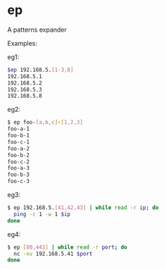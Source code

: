 # ep

A patterns expander

Examples:

eg1:
```bash
$ep 192.168.5.[1-3,8]
192.168.5.1
192.168.5.2
192.168.5.3
192.168.5.8
```

eg2:
```bash
$ ep foo-[a,b,c]-[1,2,3]
foo-a-1
foo-b-1
foo-c-1
foo-a-2
foo-b-2
foo-c-2
foo-a-3
foo-b-3
foo-c-3
```

eg3:
```bash
$ ep 192.168.5.[41,42,43] | while read -r ip; do
  ping -c 1 -w 1 $ip
done
```

eg4:
```bash
$ ep [80,443] | while read -r port; do
  nc -nv 192.168.5.41 $port
done
```
